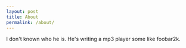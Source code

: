 ```yaml
---
layout: post 
title: About
permalink: /about/
---
```


I don't known who he is.
He's writing a mp3 player some like foobar2k. 

